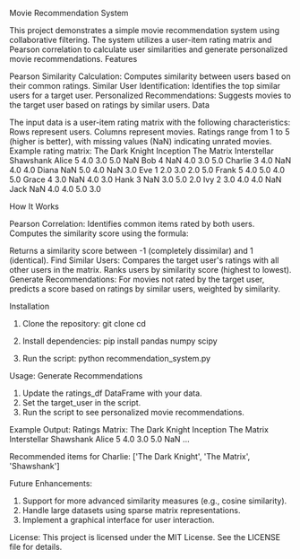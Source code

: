 Movie Recommendation System

This project demonstrates a simple movie recommendation system using collaborative filtering. The system utilizes a user-item rating matrix and Pearson correlation to calculate user similarities and generate personalized movie recommendations.
Features

Pearson Similarity Calculation: Computes similarity between users based on their common ratings.
Similar User Identification: Identifies the top similar users for a target user.
Personalized Recommendations: Suggests movies to the target user based on ratings by similar users.
Data

The input data is a user-item rating matrix with the following characteristics:
Rows represent users.
Columns represent movies.
Ratings range from 1 to 5 (higher is better), with missing values (NaN) indicating unrated movies.
Example rating matrix:
             The Dark Knight  Inception  The Matrix  Interstellar  Shawshank
Alice                     5        4.0        3.0          5.0        NaN
Bob                       4        NaN        4.0          3.0        5.0
Charlie                   3        4.0        NaN          4.0        4.0
Diana                   NaN        5.0        4.0          NaN        3.0
Eve                       1        2.0        3.0          2.0        5.0
Frank                     5        4.0        5.0          4.0        5.0
Grace                     4        3.0        NaN          4.0        3.0
Hank                      3        NaN        3.0          5.0        2.0
Ivy                       2        3.0        4.0          4.0        NaN
Jack                    NaN        4.0        4.0          5.0        3.0

How It Works

Pearson Correlation:
Identifies common items rated by both users.
Computes the similarity score using the formula:

Returns a similarity score between -1 (completely dissimilar) and 1 (identical).
Find Similar Users:
Compares the target user's ratings with all other users in the matrix.
Ranks users by similarity score (highest to lowest).
Generate Recommendations:
For movies not rated by the target user, predicts a score based on ratings by similar users, weighted by similarity.

Installation
1. Clone the repository:
    git clone <repository-url>
    cd <repository-folder>

2. Install dependencies:
    pip install pandas numpy scipy

3. Run the script:
    python recommendation_system.py

Usage:
Generate Recommendations
1. Update the ratings_df DataFrame with your data.
2. Set the target_user in the script.
3. Run the script to see personalized movie recommendations.

Example Output:
Ratings Matrix:
             The Dark Knight  Inception  The Matrix  Interstellar  Shawshank
Alice                     5        4.0        3.0          5.0        NaN
...

Recommended items for Charlie: ['The Dark Knight', 'The Matrix', 'Shawshank']

Future Enhancements:
1. Support for more advanced similarity measures (e.g., cosine similarity).
2. Handle large datasets using sparse matrix representations.
3. Implement a graphical interface for user interaction.


License:
This project is licensed under the MIT License. See the LICENSE file for details.

